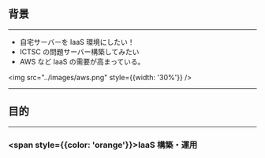 ## 背景

---

- 自宅サーバーを IaaS 環境にしたい！
- ICTSC の問題サーバー構築してみたい
- AWS など IaaS の需要が高まっている。

<img src="../images/aws.png" style={{width: '30%'}} />

---

## 目的

---

### <span style={{color: 'orange'}}>IaaS 構築・運用</span>
